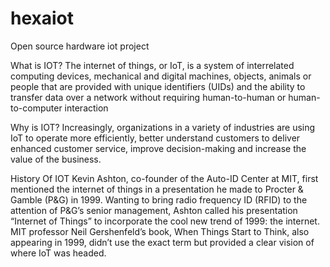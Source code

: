 # hexaiot
Open source hardware iot project

What is IOT?
The internet of things, or IoT, is a system of interrelated computing devices, mechanical and digital machines, objects, animals or people that are provided with unique identifiers (UIDs) and the ability to transfer data over a network without requiring human-to-human or human-to-computer interaction

Why is IOT?
Increasingly, organizations in a variety of industries are using IoT to operate more efficiently, better understand customers to deliver enhanced customer service, improve decision-making and increase the value of the business.


History Of IOT
Kevin Ashton, co-founder of the Auto-ID Center at MIT, first mentioned the internet of things in a presentation he made to Procter & Gamble (P&G) in 1999. Wanting to bring radio frequency ID (RFID) to the attention of P&G’s senior management, Ashton called his presentation “Internet of Things” to incorporate the cool new trend of 1999: the internet. MIT professor Neil Gershenfeld’s book, When Things Start to Think, also appearing in 1999, didn’t use the exact term but provided a clear vision of where IoT was headed.

